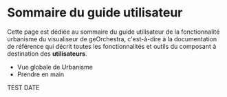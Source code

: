 # Sommaire du guide utilisateur

Cette page est dédiée au sommaire du guide utilisateur de la fonctionnalité urbanisme du visualiseur de geOrchestra, c'est-à-dire à la documentation de référence qui décrit toutes les fonctionnalités et outils du composant à destination des **utilisateurs**.

- Vue globale de Urbanisme
- Prendre en main

TEST DATE

